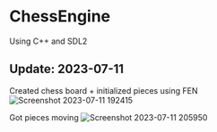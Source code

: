 ﻿# ChessEngine
Using C++ and SDL2

## Update: 2023-07-11

Created chess board + initialized pieces using FEN
![Screenshot 2023-07-11 192415](https://github.com/omarkham/ChessEngine/assets/95939886/d36773ef-6b72-48b3-b67d-2580b71c5706)


Got pieces moving
![Screenshot 2023-07-11 205950](https://github.com/omarkham/ChessEngine/assets/95939886/1cf0c819-f04a-449c-8639-31b8124a3653)
